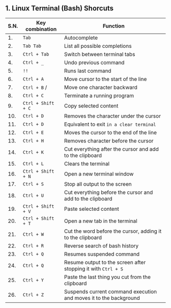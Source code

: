## 1. Linux Terminal (Bash) Shorcuts 

| S.N. |Key combination  |  Function    |
| -----|-----| ------------ | 
|1. | `Tab`|Autocomplete|
|2. | `Tab Tab`|List all possible completions |
|3. | `Ctrl + Tab`|	Switch between terminal tabs|
|4. | `Ctrl + _`|Undo previous command|
|5. | `!!`|Runs last command|
|6. | `Ctrl + A`|Move cursor to the start of the line|
|7. | `Ctrl + B` / |Move one character backward|
|8. | `Ctrl + C`|Terminate a running program|
|9. | `Ctrl + Shift + C`|Copy selected content|
|10. | `Ctrl + D`|Removes the character under the cursor|
|11. | `Ctrl + D`|Equivalent to exit `in a clear terminal`|
|12. | `Ctrl + E`|Moves the cursor to the end of the line |
|13. | `Ctrl + H`|Removes character before the cursor|
|14. | `Ctrl + K`|Cut everything after the cursor and add to the clipboard|
|15. | `Ctrl + L`|Clears the terminal|
|16. | `Ctrl + Shift + N`|	Open a new terminal window|
|17. | `Ctrl + S`| Stop all output to the screen|
|18. | `Ctrl + U`|Cut everything before the cursor and add to the clipboard|
|19. | `Ctrl + Shift + V`|Paste selected content|
|20. | `Ctrl + Shift + T`|	Open a new tab in the terminal|
|21. | `Ctrl + W`|Cut the word before the cursor, adding it to the clipboard|
|22. | `Ctrl + R`|Reverse search of bash history|
|23. | `Ctrl + Q`|Resumes suspended command|
|24. | `Ctrl + Q`| Resume output to the screen after stopping it with `Ctrl + S`|
|25. | `Ctrl + Y`| Paste the last thing you cut from the clipboard  |
|26. |`Ctrl + Z`| Suspends current command execution and moves it to the background|
